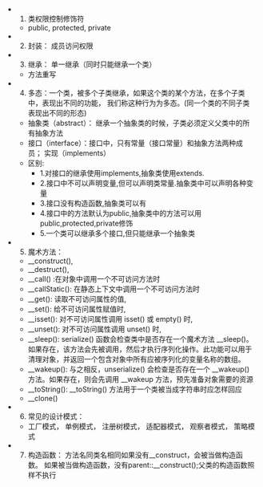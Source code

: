 
* 1. 类权限控制修饰符
   * public, protected, private

* 2. 封装： 成员访问权限

* 3. 继承： 单一继承（同时只能继承一个类）
   * 方法重写

* 4. 多态：一个类，被多个子类继承，如果这个类的某个方法，在多个子类中，表现出不同的功能，
    我们称这种行为为多态。(同一个类的不同子类表现出不同的形态)
   * 抽象类（abstract）： 继承一个抽象类的时候，子类必须定义父类中的所有抽象方法
   * 接口（interface）：接口中，只有常量（接口常量）和抽象方法两种成员； 实现（implements）
   * 区别:
       * 1.对接口的继承使用implements,抽象类使用extends.
       * 2.接口中不可以声明变量,但可以声明类常量.抽象类中可以声明各种变量
       * 3.接口没有构造函数,抽象类可以有
       * 4.接口中的方法默认为public,抽象类中的方法可以用public,protected,private修饰
       * 5.一个类可以继承多个接口,但只能继承一个抽象类

* 5. 魔术方法：
   * __construct(),
    * __destruct(),
   * __call() :在对象中调用一个不可访问方法时
   * __callStatic(): 在静态上下文中调用一个不可访问方法时
   * __get(): 读取不可访问属性的值,
   * __set(): 给不可访问属性赋值时,
   * __isset(): 对不可访问属性调用 isset() 或 empty() 时,
   * __unset(): 对不可访问属性调用 unset() 时,
   * __sleep(): serialize() 函数会检查类中是否存在一个魔术方法 __sleep()。如果存在，该方法会先被调用，然后才执行序列化操作。此功能可以用于清理对象，并返回一个包含对象中所有应被序列化的变量名称的数组。
   * __wakeup(): 与之相反，unserialize() 会检查是否存在一个 __wakeup() 方法。如果存在，则会先调用 __wakeup 方法，预先准备对象需要的资源
   * __toString(): __toString() 方法用于一个类被当成字符串时应怎样回应
   * __clone()

* 6. 常见的设计模式：
   * 工厂模式， 单例模式， 注册树模式， 适配器模式， 观察者模式， 策略模式

* 7. 构造函数： 方法名同类名相同如果没有__construct，会被当做构造函数。
如果被当做构造函数，没有parent::__construct();父类的构造函数照样不执行

